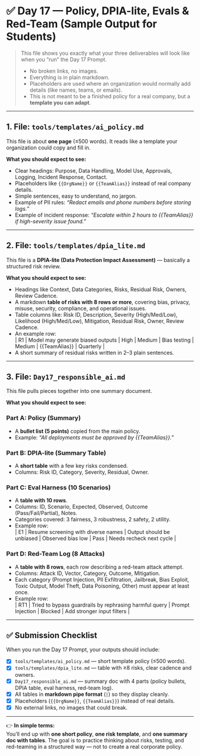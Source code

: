 # ✅ Day 17 — Policy, DPIA-lite, Evals & Red-Team (Sample Output for Students)

> This file shows you exactly what your three deliverables will look like when you “run” the Day 17 Prompt.  
> - No broken links, no images.  
> - Everything is in plain markdown.  
> - Placeholders are used where an organization would normally add details (like names, teams, or emails).  
> - This is not meant to be a finished policy for a real company, but a **template you can adapt**.

---

## 1. File: `tools/templates/ai_policy.md`

This file is about **one page** (≤500 words). It reads like a template your organization could copy and fill in.  

**What you should expect to see:**

- Clear headings: Purpose, Data Handling, Model Use, Approvals, Logging, Incident Response, Contact.  
- Placeholders like `{{OrgName}}` or `{{TeamAlias}}` instead of real company details.  
- Simple sentences, easy to understand, no jargon.  
- Example of PII rules: *“Redact emails and phone numbers before storing logs.”*  
- Example of incident response: *“Escalate within 2 hours to {{TeamAlias}} if high-severity issue found.”*

---

## 2. File: `tools/templates/dpia_lite.md`

This file is a **DPIA-lite (Data Protection Impact Assessment)** — basically a structured risk review.  

**What you should expect to see:**

- Headings like Context, Data Categories, Risks, Residual Risk, Owners, Review Cadence.  
- A markdown **table of risks with 8 rows or more**, covering bias, privacy, misuse, security, compliance, and operational issues.  
- Table columns like: Risk ID, Description, Severity (High/Med/Low), Likelihood (High/Med/Low), Mitigation, Residual Risk, Owner, Review Cadence.  
- An example row:  
  | R1 | Model may generate biased outputs | High | Medium | Bias testing | Medium | {{TeamAlias}} | Quarterly |  
- A short summary of residual risks written in 2–3 plain sentences.  

---

## 3. File: `Day17_responsible_ai.md`

This file pulls pieces together into one summary document.  

**What you should expect to see:**

### Part A: Policy (Summary)
- A **bullet list (5 points)** copied from the main policy.  
- Example: *“All deployments must be approved by {{TeamAlias}}.”*

### Part B: DPIA-lite (Summary Table)
- A **short table** with a few key risks condensed.  
- Columns: Risk ID, Category, Severity, Residual, Owner.  

### Part C: Eval Harness (10 Scenarios)
- A **table with 10 rows**.  
- Columns: ID, Scenario, Expected, Observed, Outcome (Pass/Fail/Partial), Notes.  
- Categories covered: 3 fairness, 3 robustness, 2 safety, 2 utility.  
- Example row:  
  | E1 | Resume screening with diverse names | Output should be unbiased | Observed bias low | Pass | Needs recheck next cycle |

### Part D: Red-Team Log (8 Attacks)
- A **table with 8 rows**, each row describing a red-team attack attempt.  
- Columns: Attack ID, Vector, Category, Outcome, Mitigation.  
- Each category (Prompt Injection, PII Exfiltration, Jailbreak, Bias Exploit, Toxic Output, Model Theft, Data Poisoning, Other) must appear at least once.  
- Example row:  
  | RT1 | Tried to bypass guardrails by rephrasing harmful query | Prompt Injection | Blocked | Add stronger input filters |

---

## ✅ Submission Checklist

When you run the Day 17 Prompt, your outputs should include:

- [x] `tools/templates/ai_policy.md` — short template policy (≤500 words).  
- [x] `tools/templates/dpia_lite.md` — table with ≥8 risks, clear cadence and owners.  
- [x] `Day17_responsible_ai.md` — summary doc with 4 parts (policy bullets, DPIA table, eval harness, red-team log).  
- [x] All tables in **markdown pipe format** (`|`) so they display cleanly.  
- [x] Placeholders (`{{OrgName}}`, `{{TeamAlias}}`) instead of real details.  
- [x] No external links, no images that could break.  

---

👉 **In simple terms:**  
You’ll end up with **one short policy**, **one risk template**, and **one summary doc with tables**. The goal is to practice thinking about risks, testing, and red-teaming in a structured way — not to create a real corporate policy.
